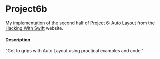 # Project6b
My implementation of the second half of [Project 6: Auto Layout](https://www.hackingwithswift.com/read/6/overview) from the [Hacking With Swift](https://www.hackingwithswift.com/) website.

#### Description
"Get to grips with Auto Layout using practical examples and code."
